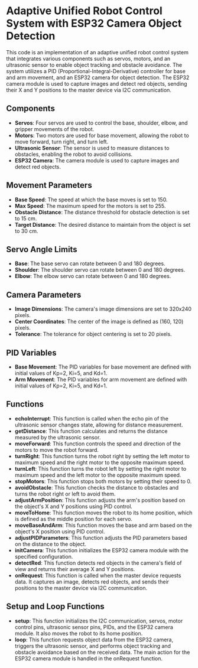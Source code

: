 # Adaptive Unified Robot Control System with ESP32 Camera Object Detection

This code is an implementation of an adaptive unified robot control system that integrates various components such as servos, motors, and an ultrasonic sensor to enable object tracking and obstacle avoidance. The system utilizes a PID (Proportional-Integral-Derivative) controller for base and arm movement, and an ESP32 camera for object detection. The ESP32 camera module is used to capture images and detect red objects, sending their X and Y positions to the master device via I2C communication.

## Components

- **Servos**: Four servos are used to control the base, shoulder, elbow, and gripper movements of the robot.
- **Motors**: Two motors are used for base movement, allowing the robot to move forward, turn right, and turn left.
- **Ultrasonic Sensor**: The sensor is used to measure distances to obstacles, enabling the robot to avoid collisions.
- **ESP32 Camera**: The camera module is used to capture images and detect red objects.

## Movement Parameters

- **Base Speed**: The speed at which the base moves is set to 150.
- **Max Speed**: The maximum speed for the motors is set to 255.
- **Obstacle Distance**: The distance threshold for obstacle detection is set to 15 cm.
- **Target Distance**: The desired distance to maintain from the object is set to 30 cm.

## Servo Angle Limits

- **Base**: The base servo can rotate between 0 and 180 degrees.
- **Shoulder**: The shoulder servo can rotate between 0 and 180 degrees.
- **Elbow**: The elbow servo can rotate between 0 and 180 degrees.

## Camera Parameters

- **Image Dimensions**: The camera's image dimensions are set to 320x240 pixels.
- **Center Coordinates**: The center of the image is defined as (160, 120) pixels.
- **Tolerance**: The tolerance for object centering is set to 20 pixels.

## PID Variables

- **Base Movement**: The PID variables for base movement are defined with initial values of Kp=2, Ki=5, and Kd=1.
- **Arm Movement**: The PID variables for arm movement are defined with initial values of Kp=2, Ki=5, and Kd=1.

## Functions

- **echoInterrupt**: This function is called when the echo pin of the ultrasonic sensor changes state, allowing for distance measurement.
- **getDistance**: This function calculates and returns the distance measured by the ultrasonic sensor.
- **moveForward**: This function controls the speed and direction of the motors to move the robot forward.
- **turnRight**: This function turns the robot right by setting the left motor to maximum speed and the right motor to the opposite maximum speed.
- **turnLeft**: This function turns the robot left by setting the right motor to maximum speed and the left motor to the opposite maximum speed.
- **stopMotors**: This function stops both motors by setting their speed to 0.
- **avoidObstacle**: This function checks the distance to obstacles and turns the robot right or left to avoid them.
- **adjustArmPosition**: This function adjusts the arm's position based on the object's X and Y positions using PID control.
- **moveToHome**: This function moves the robot to its home position, which is defined as the middle position for each servo.
- **moveBaseAndArm**: This function moves the base and arm based on the object's X position using PID control.
- **adjustPIDParameters**: This function adjusts the PID parameters based on the distance to the object.
- **initCamera**: This function initializes the ESP32 camera module with the specified configuration.
- **detectRed**: This function detects red objects in the camera's field of view and returns their average X and Y positions.
- **onRequest**: This function is called when the master device requests data. It captures an image, detects red objects, and sends their positions to the master device via I2C communication.

## Setup and Loop Functions

- **setup**: This function initializes the I2C communication, servos, motor control pins, ultrasonic sensor pins, PIDs, and the ESP32 camera module. It also moves the robot to its home position.
- **loop**: This function requests object data from the ESP32 camera, triggers the ultrasonic sensor, and performs object tracking and obstacle avoidance based on the received data. The main action for the ESP32 camera module is handled in the onRequest function.
